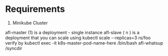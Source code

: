 # Requirements
1. Minikube Cluster

afl-master (1) is a deployment - single instance
afl-slave ( n ) is a deployment that you can scale using kubectl scale --replicas=3 rs/foo   
verify by kubectl exec -it k8s-master-pod-name-here /bin/bash
afl-whatsup /syncdir
